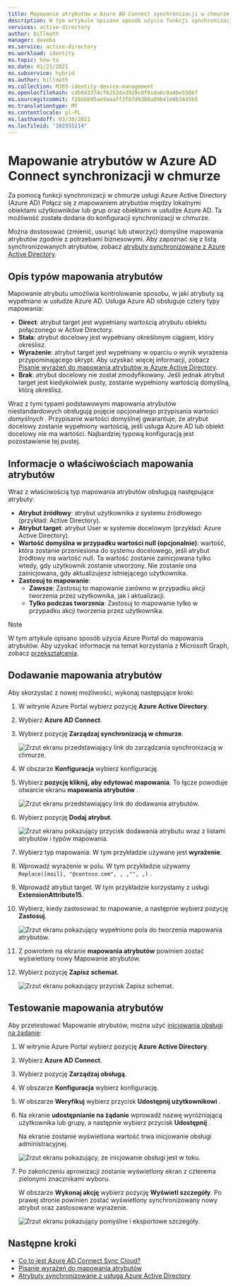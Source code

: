 ```yaml
---
title: Mapowanie atrybutów w Azure AD Connect synchronizacji w chmurze
description: W tym artykule opisano sposób użycia funkcji synchronizacji chmury Azure AD Connect do mapowania atrybutów.
services: active-directory
author: billmath
manager: daveba
ms.service: active-directory
ms.workload: identity
ms.topic: how-to
ms.date: 01/21/2021
ms.subservice: hybrid
ms.author: billmath
ms.collection: M365-identity-device-management
ms.openlocfilehash: cdb043374cf6252da3929c8f0cda6c0a4be558b7
ms.sourcegitcommit: f28ebb95ae9aaaff3f87d8388a09b41e0b3445b5
ms.translationtype: MT
ms.contentlocale: pl-PL
ms.lasthandoff: 03/30/2021
ms.locfileid: "102555214"
---
```

# <a name="attribute-mapping-in-azure-ad-connect-cloud-sync"></a>Mapowanie atrybutów w Azure AD Connect synchronizacji w chmurze

Za pomocą funkcji synchronizacji w chmurze usługi Azure Active Directory (Azure AD) Połącz się z mapowaniem atrybutów między lokalnymi obiektami użytkowników lub grup oraz obiektami w usłudze Azure AD. Ta możliwość została dodana do konfiguracji synchronizacji w chmurze.

Można dostosować (zmienić, usunąć lub utworzyć) domyślne mapowania atrybutów zgodnie z potrzebami biznesowymi. Aby zapoznać się z listą synchronizowanych atrybutów, zobacz [atrybuty synchronizowane z Azure Active Directory](../hybrid/reference-connect-sync-attributes-synchronized.md?context=azure%2factive-directory%2fcloud-provisioning%2fcontext%2fcp-context/hybrid/reference-connect-sync-attributes-synchronized.md).

## <a name="understand-types-of-attribute-mapping"></a>Opis typów mapowania atrybutów
Mapowanie atrybutu umożliwia kontrolowanie sposobu, w jaki atrybuty są wypełniane w usłudze Azure AD. Usługa Azure AD obsługuje cztery typy mapowania:

- **Direct**: atrybut target jest wypełniany wartością atrybutu obiektu połączonego w Active Directory.
- **Stała**: atrybut docelowy jest wypełniany określonym ciągiem, który określisz.
- **Wyrażenie**: atrybut target jest wypełniany w oparciu o wynik wyrażenia przypominającego skrypt. Aby uzyskać więcej informacji, zobacz [Pisanie wyrażeń do mapowania atrybutów w Azure Active Directory](reference-expressions.md).
- **Brak**: atrybut docelowy nie został zmodyfikowany. Jeśli jednak atrybut target jest kiedykolwiek pusty, zostanie wypełniony wartością domyślną, którą określisz.

Wraz z tymi typami podstawowymi mapowania atrybutów niestandardowych obsługują pojęcie opcjonalnego przypisania wartości *domyślnych* . Przypisanie wartości domyślnej gwarantuje, że atrybut docelowy zostanie wypełniony wartością, jeśli usługa Azure AD lub obiekt docelowy nie ma wartości. Najbardziej typową konfiguracją jest pozostawienie tej pustej.

## <a name="understand-properties-of-attribute-mapping"></a>Informacje o właściwościach mapowania atrybutów

Wraz z właściwością typ mapowania atrybutów obsługują następujące atrybuty:

- **Atrybut źródłowy**: atrybut użytkownika z systemu źródłowego (przykład: Active Directory).
- **Atrybut target**: atrybut User w systemie docelowym (przykład: Azure Active Directory).
- **Wartość domyślna w przypadku wartości null (opcjonalnie)**: wartość, która zostanie przeniesiona do systemu docelowego, jeśli atrybut źródłowy ma wartość null. Ta wartość zostanie zainicjowana tylko wtedy, gdy użytkownik zostanie utworzony. Nie zostanie ona zainicjowana, gdy aktualizujesz istniejącego użytkownika.  
- **Zastosuj to mapowanie**:
  - **Zawsze**: Zastosuj to mapowanie zarówno w przypadku akcji tworzenia przez użytkownika, jak i aktualizacji.
  - **Tylko podczas tworzenia**: Zastosuj to mapowanie tylko w przypadku akcji tworzenia przez użytkownika.

> [!NOTE]
> W tym artykule opisano sposób użycia Azure Portal do mapowania atrybutów.  Aby uzyskać informacje na temat korzystania z Microsoft Graph, zobacz [przekształcenia](how-to-transformation.md).

## <a name="add-an-attribute-mapping"></a>Dodawanie mapowania atrybutów

Aby skorzystać z nowej możliwości, wykonaj następujące kroki:

1.  W witrynie Azure Portal wybierz pozycję **Azure Active Directory**.
2.  Wybierz **Azure AD Connect**.
3.  Wybierz pozycję **Zarządzaj synchronizacją w chmurze**.

    ![Zrzut ekranu przedstawiający link do zarządzania synchronizacją w chmurze.](media/how-to-install/install-6.png)

4. W obszarze **Konfiguracja** wybierz konfigurację.
5. Wybierz **pozycję kliknij, aby edytować mapowania**.  To łącze powoduje otwarcie ekranu **mapowania atrybutów** .

    ![Zrzut ekranu przedstawiający link do dodawania atrybutów.](media/how-to-attribute-mapping/mapping-6.png)

6.  Wybierz pozycję **Dodaj atrybut**.

    ![Zrzut ekranu pokazujący przycisk dodawania atrybutu wraz z listami atrybutów i typów mapowania.](media/how-to-attribute-mapping/mapping-1.png)

7. Wybierz typ mapowania. W tym przykładzie używane jest **wyrażenie**.
8. Wprowadź wyrażenie w polu. W tym przykładzie używamy `Replace([mail], "@contoso.com", , ,"", ,)` .
9. Wprowadź atrybut target. W tym przykładzie korzystamy z usługi **ExtensionAttribute15**.
10. Wybierz, kiedy zastosować to mapowanie, a następnie wybierz pozycję **Zastosuj**.

    ![Zrzut ekranu pokazujący wypełniono pola do tworzenia mapowania atrybutów.](media/how-to-attribute-mapping/mapping-2a.png)

11. Z powrotem na ekranie **mapowania atrybutów** powinien zostać wyświetlony nowy Mapowanie atrybutów.  
12. Wybierz pozycję **Zapisz schemat**.

    ![Zrzut ekranu pokazujący przycisk Zapisz schemat.](media/how-to-attribute-mapping/mapping-3.png)

## <a name="test-your-attribute-mapping"></a>Testowanie mapowania atrybutów

Aby przetestować Mapowanie atrybutów, można użyć [inicjowania obsługi na żądanie](how-to-on-demand-provision.md): 

1. W witrynie Azure Portal wybierz pozycję **Azure Active Directory**.
2. Wybierz **Azure AD Connect**.
3. Wybierz pozycję **Zarządzaj obsługą**.
4. W obszarze **Konfiguracja** wybierz konfigurację.
5. W obszarze **Weryfikuj** wybierz przycisk **Udostępnij użytkownikowi** . 
6. Na ekranie **udostępnianie na żądanie** wprowadź nazwę wyróżniającą użytkownika lub grupy, a następnie wybierz przycisk **Udostępnij** . 

   Na ekranie zostanie wyświetlona wartość trwa inicjowanie obsługi administracyjnej.

   ![Zrzut ekranu pokazujący, że inicjowanie obsługi jest w toku.](media/how-to-attribute-mapping/mapping-4.png)

8. Po zakończeniu aprowizacji zostanie wyświetlony ekran z czterema zielonymi znacznikami wyboru. 

   W obszarze **Wykonaj akcję** wybierz pozycję **Wyświetl szczegóły**. Po prawej stronie powinien zostać wyświetlony synchronizowany nowy atrybut oraz zastosowane wyrażenie.

   ![Zrzut ekranu pokazujący pomyślne i eksportowe szczegóły.](media/how-to-attribute-mapping/mapping-5.png)

## <a name="next-steps"></a>Następne kroki

- [Co to jest Azure AD Connect Sync Cloud?](what-is-cloud-sync.md)
- [Pisanie wyrażeń do mapowania atrybutów](reference-expressions.md)
- [Atrybuty synchronizowane z usługą Azure Active Directory](../hybrid/reference-connect-sync-attributes-synchronized.md?context=azure%2factive-directory%2fcloud-provisioning%2fcontext%2fcp-context/hybrid/reference-connect-sync-attributes-synchronized.md)
